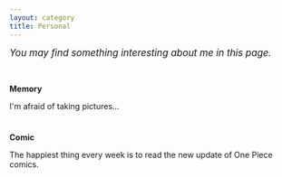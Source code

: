 ```yaml
---
layout: category
title: Personal
---
```

<script src="https://cdn.staticfile.org/jquery/1.12.4/jquery.min.js"></script><!--引入jquery-->
<style>
p.ex1 {margin-bottom:0.2cm}
</style>
<p><t1><big><em> You may find something interesting about me in this page.</em></big></t1></p>

<br>

<t-half><strong>Memory</strong></t-half>
<p class="ex1"><t1>I'm afraid of taking pictures…</t1></p>

<br>

<t-half><strong>Comic</strong></t-half>
<p><t1>The happiest thing every week is to read the new update of One Piece comics.</t1></p>
